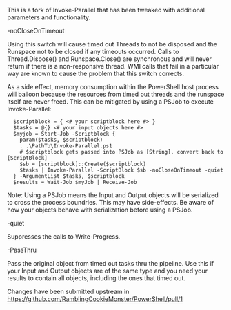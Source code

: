 This is a fork of Invoke-Parallel that has been tweaked with additional parameters and functionality.

-noCloseOnTimeout

Using this switch will cause timed out Threads to not be disposed and the Runspace not to be closed if any timeouts occurred. Calls to Thread.Dispose() and Runspace.Close() are synchronous and will never return if there is a non-responsive thread. WMI calls that fail in a particular way are known to cause the problem that this switch corrects.

As a side effect, memory consumption within the PowerShell host process will balloon because the resources from timed out threads and the runspace itself are never freed. This can be mitigated by using a PSJob to execute Invoke-Parallel:
```
  $scriptblock = { <# your scriptblock here #> }
  $tasks = @{} <# your input objects here #>
  $myjob = Start-Job -Scriptblock { 
	param($tasks, $scriptblock) 
	. .\PathTo\Invoke-Parallel.ps1
	# $scriptblock gets passed into PSJob as [String], convert back to [ScriptBlock]
	$sb = [scriptblock]::Create($scriptblock) 
	$tasks | Invoke-Parallel -ScriptBlock $sb -noCloseOnTimeout -quiet
  } -ArgumentList $tasks, $scriptblock
  $results = Wait-Job $myJob | Receive-Job
```
Note: Using a PSJob means the Input and Output objects will be serialized to cross the process boundries. This may have side-effects. Be aware of how your objects behave with serialization before using a PSJob.

-quiet 

Suppresses the calls to Write-Progress.

-PassThru

Pass the original object from timed out tasks thru the pipeline. Use this if your Input and Output objects are of the same type and you need your results to contain all objects, including the ones that timed out.

Changes have been submitted upstream in https://github.com/RamblingCookieMonster/PowerShell/pull/1
